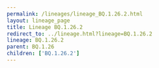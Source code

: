 ```yaml
---
permalink: /lineages/lineage_BQ.1.26.2.html
layout: lineage_page
title: Lineage BQ.1.26.2
redirect_to: ../lineage.html?lineage=BQ.1.26.2
lineage: BQ.1.26.2
parent: BQ.1.26
children: ['BQ.1.26.2']
---
```

